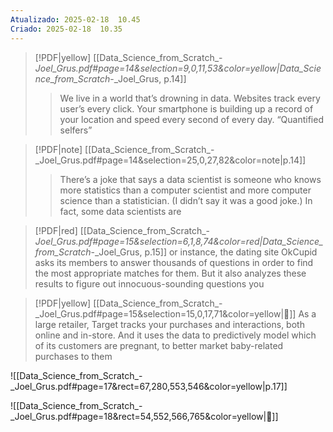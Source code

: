 ```yaml
---
Atualizado: 2025-02-18  10.45
Criado: 2025-02-18  10.35
---
```

> [!PDF|yellow] [[Data_Science_from_Scratch_-_Joel_Grus.pdf#page=14&selection=9,0,11,53&color=yellow|Data_Science_from_Scratch_-_Joel_Grus, p.14]]
> > We live in a world that’s drowning in data. Websites track every user’s every click. Your smartphone is building up a record of your location and speed every second of every day. “Quantified selfers”

> [!PDF|note] [[Data_Science_from_Scratch_-_Joel_Grus.pdf#page=14&selection=25,0,27,82&color=note|p.14]]
> > There’s a joke that says a data scientist is someone who knows more statistics than a computer scientist and more computer science than a statistician. (I didn’t say it was a good joke.) In fact, some data scientists are

> [!PDF|red] [[Data_Science_from_Scratch_-_Joel_Grus.pdf#page=15&selection=6,1,8,74&color=red|Data_Science_from_Scratch_-_Joel_Grus, p.15]]
> or instance, the dating site OkCupid asks its members to answer thousands of questions in order to find the most appropriate matches for them. But it also analyzes these results to figure out innocuous-sounding questions you


> [!PDF|yellow] [[Data_Science_from_Scratch_-_Joel_Grus.pdf#page=15&selection=15,0,17,71&color=yellow|📖]]
> As a large retailer, Target tracks your purchases and interactions, both online and in-store. And it uses the data to predictively model which of its customers are pregnant, to better market baby-related purchases to them

![[Data_Science_from_Scratch_-_Joel_Grus.pdf#page=17&rect=67,280,553,546&color=yellow|p.17]]


![[Data_Science_from_Scratch_-_Joel_Grus.pdf#page=18&rect=54,552,566,765&color=yellow|📖]]

